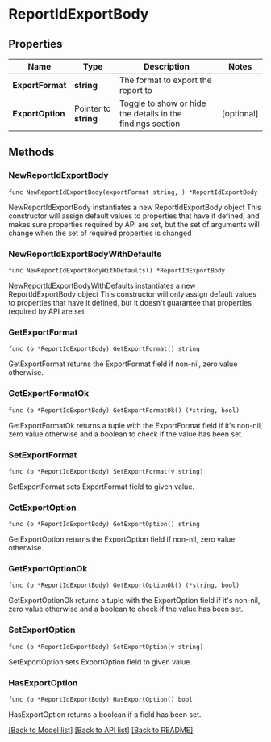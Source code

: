 # ReportIdExportBody

## Properties

Name | Type | Description | Notes
------------ | ------------- | ------------- | -------------
**ExportFormat** | **string** | The format to export the report to | 
**ExportOption** | Pointer to **string** | Toggle to show or hide the details in the findings section | [optional] 

## Methods

### NewReportIdExportBody

`func NewReportIdExportBody(exportFormat string, ) *ReportIdExportBody`

NewReportIdExportBody instantiates a new ReportIdExportBody object
This constructor will assign default values to properties that have it defined,
and makes sure properties required by API are set, but the set of arguments
will change when the set of required properties is changed

### NewReportIdExportBodyWithDefaults

`func NewReportIdExportBodyWithDefaults() *ReportIdExportBody`

NewReportIdExportBodyWithDefaults instantiates a new ReportIdExportBody object
This constructor will only assign default values to properties that have it defined,
but it doesn't guarantee that properties required by API are set

### GetExportFormat

`func (o *ReportIdExportBody) GetExportFormat() string`

GetExportFormat returns the ExportFormat field if non-nil, zero value otherwise.

### GetExportFormatOk

`func (o *ReportIdExportBody) GetExportFormatOk() (*string, bool)`

GetExportFormatOk returns a tuple with the ExportFormat field if it's non-nil, zero value otherwise
and a boolean to check if the value has been set.

### SetExportFormat

`func (o *ReportIdExportBody) SetExportFormat(v string)`

SetExportFormat sets ExportFormat field to given value.


### GetExportOption

`func (o *ReportIdExportBody) GetExportOption() string`

GetExportOption returns the ExportOption field if non-nil, zero value otherwise.

### GetExportOptionOk

`func (o *ReportIdExportBody) GetExportOptionOk() (*string, bool)`

GetExportOptionOk returns a tuple with the ExportOption field if it's non-nil, zero value otherwise
and a boolean to check if the value has been set.

### SetExportOption

`func (o *ReportIdExportBody) SetExportOption(v string)`

SetExportOption sets ExportOption field to given value.

### HasExportOption

`func (o *ReportIdExportBody) HasExportOption() bool`

HasExportOption returns a boolean if a field has been set.


[[Back to Model list]](../README.md#documentation-for-models) [[Back to API list]](../README.md#documentation-for-api-endpoints) [[Back to README]](../README.md)


